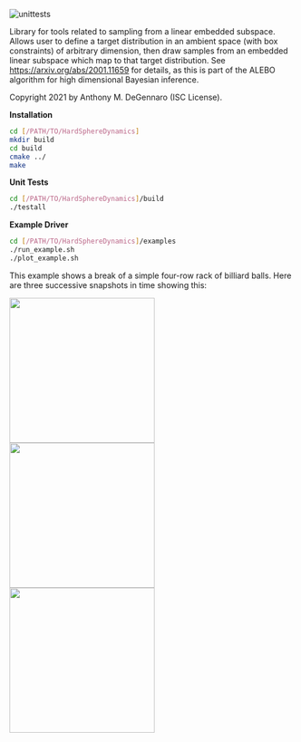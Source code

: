 ![unittests](https://github.com/adegenna/HardSphereDynamics/actions/workflows/cmake.yml/badge.svg)

Library for tools related to sampling from a linear embedded subspace. Allows user to define a target distribution in an ambient space (with box constraints) of arbitrary dimension, then draw samples from an embedded linear subspace which map to that target distribution. See https://arxiv.org/abs/2001.11659 for details, as this is part of the ALEBO algorithm for high dimensional Bayesian inference.

Copyright 2021 by Anthony M. DeGennaro (ISC License).

**Installation**

```sh
cd [/PATH/TO/HardSphereDynamics]
mkdir build
cd build
cmake ../
make
```

**Unit Tests**

```sh
cd [/PATH/TO/HardSphereDynamics]/build
./testall
```

**Example Driver**

```sh
cd [/PATH/TO/HardSphereDynamics]/examples
./run_example.sh
./plot_example.sh
```

This example shows a break of a simple four-row rack of billiard balls. Here are three successive snapshots in time showing this:

<img src=https://user-images.githubusercontent.com/2964258/131427559-99fe4f70-8706-483d-9493-7a28eb01b4d3.png width="256"> <img src=https://user-images.githubusercontent.com/2964258/131427575-51f47fb3-4283-4cfb-b337-36c4de6b7738.png width="256"> <img src=https://user-images.githubusercontent.com/2964258/131427585-3b2e8cbb-96ff-47c7-abc4-d33b5cd8fe0f.png width="256">

